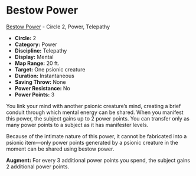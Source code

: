# Bestow Power

[Bestow Power](/Psionics/B/BestowPower.md) - Circle 2, Power, Telepathy

- **Circle:** 2
- **Category:** Power
- **Discipline:** Telepathy
- **Display:** Mental
- **Map Range:** 20 ft.
- **Target:** One psionic creature
- **Duration:** Instantaneous
- **Saving Throw:** None
- **Power Resistance:** No
- **Power Points:** 3

You link your mind with another psionic creature’s mind, creating a brief conduit through which mental energy can be shared. When you manifest this power, the subject gains up to 2 power points. You can transfer only as many power points to a subject as it has manifester levels.

Because of the intimate nature of this power, it cannot be fabricated into a psionic item—only power points generated by a psionic creature in the moment can be shared using bestow power.

**Augment:** For every 3 additional power points you spend, the subject gains 2 additional power points.
